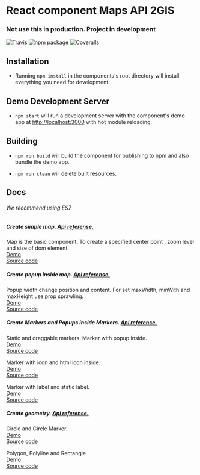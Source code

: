 # React component Maps API 2GIS
### Not use this in production. Project in development

[![Travis][build-badge]][build]
[![npm package][npm-badge]][npm]
[![Coveralls][coveralls-badge]][coveralls]

## Installation

* Running `npm install` in the components's root directory will install everything you need for development.

## Demo Development Server

* `npm start` will run a development server with the component's demo app at [http://localhost:3000](http://localhost:3000) with hot module reloading.

## Building

* `npm run build` will build the component for publishing to npm and also bundle the demo app.

* `npm run clean` will delete built resources.

[build-badge]: https://img.shields.io/travis/2gis/2gismaps-react/master.svg?style=flat-square
[build]: https://travis-ci.org/2gis/2gismaps-react

[npm-badge]: https://img.shields.io/npm/v/2gismaps-react.svg?style=flat-square
[npm]: https://www.npmjs.org/package/2gismaps-react

[coveralls-badge]: https://img.shields.io/coveralls/2gis/2gismaps-react/master.svg?style=flat-square
[coveralls]: https://coveralls.io/github/2gis/2gismaps-react


## Docs
###### We recommend using ES7

##### Create simple map. [Api referense.](http://api.2gis.ru/doc/maps/manual/map/)

Map is the basic component. 
To create a specified center point , zoom level and size of dom element.  
[Demo](http://2gis.github.io/2gis-maps-react/#simple-map)  
[Source code](https://github.com/2gis/2gis-maps-react/blob/master/demo/src/SimpleMap.js)  

##### Create popup inside map. [Api referense.](http://api.2gis.ru/doc/maps/examples/popups/)

Popup width change position and content.
For set maxWidth, minWith and maxHeight use prop sprawling.  
[Demo](http://2gis.github.io/2gis-maps-react/#popups)  
[Source code](https://github.com/2gis/2gis-maps-react/blob/master/demo/src/Popups.js)  


##### Create Markers and Popups inside Markers. [Api referense.](http://api.2gis.ru/doc/maps/examples/markers/)

Static and draggable markers.
Marker with popup inside.  
[Demo](http://2gis.github.io/2gis-maps-react/#markers-simple)  
[Source code](https://github.com/2gis/2gis-maps-react/blob/master/demo/src/Markers.js)  

Marker with icon and html icon inside.  
[Demo](http://2gis.github.io/2gis-maps-react/#markers-icon)  
[Source code](https://github.com/2gis/2gis-maps-react/blob/master/demo/src/MarkerIcon.js)  

Marker with label and static label.  
[Demo](http://2gis.github.io/2gis-maps-react/#markers-label)  
[Source code](https://github.com/2gis/2gis-maps-react/blob/master/demo/src/MarkerLabel.js)  

##### Create geometry. [Api referense.](http://api.2gis.ru/doc/maps/examples/geometries/)

Circle and Circle Marker.  
[Demo](http://2gis.github.io/2gis-maps-react/#geometry-circle)  
[Source code](https://github.com/2gis/2gis-maps-react/blob/master/demo/src/GeometryCircle.js)  

Polygon, Polyline and Rectangle .  
[Demo](http://2gis.github.io/2gis-maps-react/#geometry-polygon)  
[Source code](https://github.com/2gis/2gis-maps-react/blob/master/demo/src/GeometryPolygons.js)  
